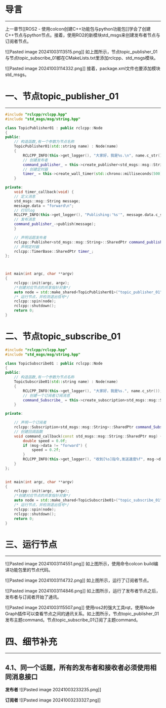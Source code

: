 # 导言
---
上一章节[[ROS2 - 使用colcon创建C++功能包与python功能包]]学会了创建C++节点与python节点。接着，使用RO2的新模块std_msgs来创建发布者节点与订阅者节点。

![[Pasted image 20241003113515.png]]
如上图所示，节点topic_publisher_01与节点topic_subscribe_01都在CMakeLists.txt里添加rclcpp、std_msgs模块。

![[Pasted image 20241003114332.png]]
接着，package.xml文件也要添加模块std_msgs。

# 一、节点topic_publisher_01
---
```cpp
#include "rclcpp/rclcpp.hpp"
#include "std_msgs/msg/string.hpp"

class TopicPublisher01 : public rclcpp::Node
{
public:
	// 构造函数,有一个参数为节点名称
	TopicPublisher01(std::string name) : Node(name)
	{
		RCLCPP_INFO(this->get_logger(), "大家好，我是%s.\n", name.c_str());
		// 创建发布者
		command_publisher_ = this->create_publisher<std_msgs::msg::String>("command", 10);
		// 创建定时器
		timer_ = this->create_wall_timer(std::chrono::milliseconds(500), std::bind(&TopicPublisher01::timer_callback, this));
	}

private:
	void timer_callback(void) {
	// 定义消息
	std_msgs::msg::String message;
	message.data = "forward\n";
	// 打印log
	RCLCPP_INFO(this->get_logger(), "Publishing:'%s'", message.data.c_str());
	// 发布消息	
	command_publisher_->publish(message);
	}

	// 声明话题发布者
	rclcpp::Publisher<std_msgs::msg::String>::SharedPtr command_publisher_;
	// 声明定时器
	rclcpp::TimerBase::SharedPtr timer_;
};

  

int main(int argc, char **argv)
{
	rclcpp::init(argc, argv);	
	/*创建对应节点的共享指针对象*/
	auto node = std::make_shared<TopicPublisher01>("topic_publisher_01");
	/* 运行节点，并检测退出信号*/
	rclcpp::spin(node);
	rclcpp::shutdown();
	return 0;
}
```

# 二、节点topic_subscribe_01
```cpp
#include "rclcpp/rclcpp.hpp"
#include "std_msgs/msg/string.hpp"

class TopicSubscribe01 : public rclcpp::Node
{
public:
	// 构造函数,有一个参数为节点名称
	TopicSubscribe01(std::string name) : Node(name)
	{
		RCLCPP_INFO(this->get_logger(), "大家好，我是%s.", name.c_str());
		// 创建一个订阅者订阅消息	
		command_Subscribe_ = this->create_subscription<std_msgs::msg::String>("command", 10, std::bind(&TopicSubscribe01::command_callback, this, std::placeholders::_1));
	}

private:

	// 声明一个订阅者
	rclcpp::Subscription<std_msgs::msg::String>::SharedPtr command_Subscribe_;
	// 创建回调函数
	void command_callback(const std_msgs::msg::String::SharedPtr msg) {
		double speed = 0.0f;
		if (msg->data != "forward") {
			speed = 0.2f;
		}
		RCLCPP_INFO(this->get_logger(), "收到[%s]指令,发送速度%f", msg->data.c_str(), speed);
	}
};

  
int main(int argc, char **argv)
{
	rclcpp::init(argc, argv);	
	/*创建对应节点的共享指针对象*/
	auto node = std::make_shared<TopicSubscribe01>("topic_subscribe_01");
	/* 运行节点，并检测退出信号*/
	rclcpp::spin(node);
	rclcpp::shutdown();
	return 0;
}
```

# 三、运行节点
---
![[Pasted image 20241003114551.png]]
如上图所示，使用命令colcon build编译功能包里的节点代码。

![[Pasted image 20241003114732.png]]
如上图所示，运行了订阅者节点。

![[Pasted image 20241003114846.png]]
如上图所示，运行了发布者节点之后，发布者与订阅者开始了通讯。

![[Pasted image 20241003115507.png]]
使用ros2的强大工具rqt，使用Node Graph插件可以查看节点之间的通讯关系。如上图所示，节点topic_publisher_01发布主题command。节点topic_subscribe_01订阅了主题command。

# 四、细节补充
---
## 4.1、同一个话题，所有的发布者和接收者必须使用相同消息接口
**发布者**
![[Pasted image 20241003233235.png]]

**订阅者**
![[Pasted image 20241003233327.png]]

